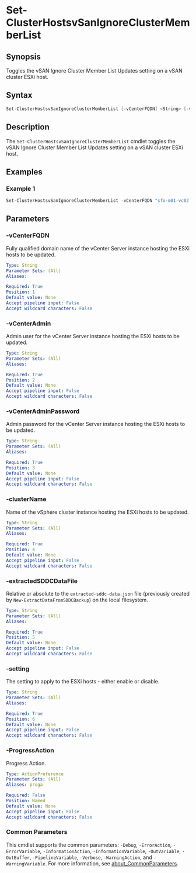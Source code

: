 # Set-ClusterHostsvSanIgnoreClusterMemberList

## Synopsis

Toggles the vSAN Ignore Cluster Member List Updates setting on a vSAN cluster ESXi host.

## Syntax

```powershell
Set-ClusterHostsvSanIgnoreClusterMemberList [-vCenterFQDN] <String> [-vCenterAdmin] <String> [-vCenterAdminPassword] <String> [-clusterName] <String> [-extractedSDDCDataFile] <String> [-setting] <String> [-ProgressAction <ActionPreference>] [<CommonParameters>]
```

## Description

The `Set-ClusterHostsvSanIgnoreClusterMemberList` cmdlet toggles the vSAN Ignore Cluster Member List Updates setting on a vSAN cluster ESXi host.

## Examples

### Example 1

```powershell
Set-ClusterHostsvSanIgnoreClusterMemberList -vCenterFQDN "sfo-m01-vc02.sfo.rainpole.io" -vCenterAdmin "administrator@vsphere.local" -vCenterAdminPassword "VMw@re1!" -clusterName "sfo-m01-cl01"  -extractedSDDCDataFile ".\extracted-sddc-data.json" -setting "enable"
```

## Parameters

### -vCenterFQDN

Fully qualified domain name of the vCenter Server instance hosting the ESXi hosts to be updated.

```yaml
Type: String
Parameter Sets: (All)
Aliases:

Required: True
Position: 1
Default value: None
Accept pipeline input: False
Accept wildcard characters: False
```

### -vCenterAdmin

Admin user for the vCenter Server instance hosting the ESXi hosts to be updated.

```yaml
Type: String
Parameter Sets: (All)
Aliases:

Required: True
Position: 2
Default value: None
Accept pipeline input: False
Accept wildcard characters: False
```

### -vCenterAdminPassword

Admin password for the vCenter Server instance hosting the ESXi hosts to be updated.

```yaml
Type: String
Parameter Sets: (All)
Aliases:

Required: True
Position: 3
Default value: None
Accept pipeline input: False
Accept wildcard characters: False
```

### -clusterName

Name of the vSphere cluster instance hosting the ESXi hosts to be updated.

```yaml
Type: String
Parameter Sets: (All)
Aliases:

Required: True
Position: 4
Default value: None
Accept pipeline input: False
Accept wildcard characters: False
```

### -extractedSDDCDataFile

Relative or absolute to the `extracted-sddc-data.json` file (previously created by `New-ExtractDataFromSDDCBackup`) on the local filesystem.

```yaml
Type: String
Parameter Sets: (All)
Aliases:

Required: True
Position: 5
Default value: None
Accept pipeline input: False
Accept wildcard characters: False
```

### -setting

The setting to apply to the ESXi hosts - either enable or disable.

```yaml
Type: String
Parameter Sets: (All)
Aliases:

Required: True
Position: 6
Default value: None
Accept pipeline input: False
Accept wildcard characters: False
```

### -ProgressAction

Progress Action.

```yaml
Type: ActionPreference
Parameter Sets: (All)
Aliases: proga

Required: False
Position: Named
Default value: None
Accept pipeline input: False
Accept wildcard characters: False
```

### Common Parameters

This cmdlet supports the common parameters: `-Debug`, `-ErrorAction`, `-ErrorVariable`, `-InformationAction`, `-InformationVariable`, `-OutVariable`, `-OutBuffer`, `-PipelineVariable`, `-Verbose`, `-WarningAction`, and `-WarningVariable`. For more information, see [about_CommonParameters](http://go.microsoft.com/fwlink/?LinkID=113216).
